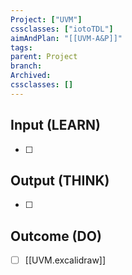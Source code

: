 ```yaml
---
Project: ["UVM"]
cssclasses: ["iotoTDL"]
aimAndPlan: "[[UVM-A&P]]"
tags: 
parent: Project
branch: 
Archived: 
cssclasses: []
---
```

## Input (LEARN)

- [ ] 

## Output (THINK)

- [ ] 

## Outcome (DO)

- [ ] [[UVM.excalidraw]] 
